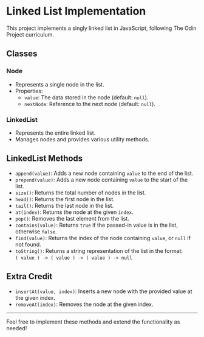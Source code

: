 # Linked List Implementation

This project implements a singly linked list in JavaScript, following The Odin Project curriculum.

## Classes

### Node

- Represents a single node in the list.
- Properties:
  - `value`: The data stored in the node (default: `null`).
  - `nextNode`: Reference to the next node (default: `null`).

### LinkedList

- Represents the entire linked list.
- Manages nodes and provides various utility methods.

## LinkedList Methods

- `append(value)`: Adds a new node containing `value` to the end of the list.
- `prepend(value)`: Adds a new node containing `value` to the start of the list.
- `size()`: Returns the total number of nodes in the list.
- `head()`: Returns the first node in the list.
- `tail()`: Returns the last node in the list.
- `at(index)`: Returns the node at the given `index`.
- `pop()`: Removes the last element from the list.
- `contains(value)`: Returns `true` if the passed-in value is in the list, otherwise `false`.
- `find(value)`: Returns the index of the node containing `value`, or `null` if not found.
- `toString()`: Returns a string representation of the list in the format:  
   `( value ) -> ( value ) -> ( value ) -> null`

## Extra Credit

- `insertAt(value, index)`: Inserts a new node with the provided value at the given index.
- `removeAt(index)`: Removes the node at the given index.

---

Feel free to implement these methods and extend the functionality as needed!
